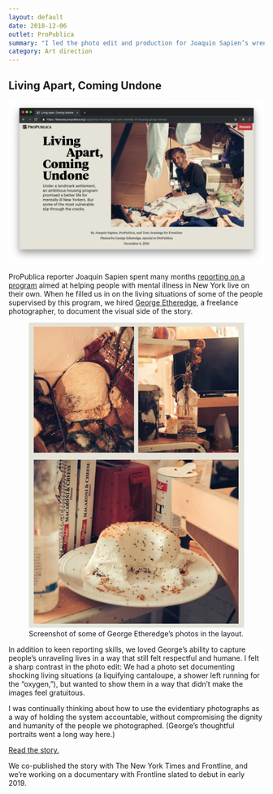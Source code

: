 ```yaml
---
layout: default
date: 2018-12-06
outlet: ProPublica
summary: "I led the photo edit and production for Joaquin Sapien’s wrenching reporting on an ambitious housing program for mentally ill New Yorkers and how some of the most vulnerable slipped through the cracks."
category: Art direction
---
```


## Living Apart, Coming Undone

<img src="/assets/img/20181206-supported-housing-lead.png" alt="A screenshot of the opening art of a story, showing a man sitting surrounded by his belongings in his apartment in Flatbush, Brooklyn"/>

ProPublica reporter Joaquin Sapien spent many months [reporting on a program](https://features.propublica.org/supported-housing/new-york-mentally-ill-housing-group-homes/) aimed at helping people with mental illness in New York live on their own. When he filled us in on the living situations of some of the people supervised by this program, we hired [George Etheredge](https://www.instagram.com/george_etheredge/?hl=en), a freelance photographer, to document the visual side of the story.

<figure class="inset">
  <img src="/assets/img/20181206-supported-housing-3-up.png"/>
  <figcaption>Screenshot of some of George Etheredge’s photos in the layout.</figcaption>
</figure>

In addition to keen reporting skills, we loved George’s ability to capture people’s unraveling lives in a way that still felt respectful and humane. I felt a sharp contrast in the photo edit: We had a photo set documenting shocking living situations (a liquifying cantaloupe, a shower left running for the “oxygen,”), but wanted to show them in a way that didn’t make the images feel gratuitous.

I was continually thinking about how to use the evidentiary photographs as a way of holding the system accountable, without compromising the dignity and humanity of the people we photographed. (George’s thoughtful portraits went a long way here.)

[Read the story.](https://features.propublica.org/supported-housing/new-york-mentally-ill-housing-group-homes/)

We co-published the story with The New York Times and Frontline, and we’re working on a documentary with Frontline slated to debut in early 2019.

